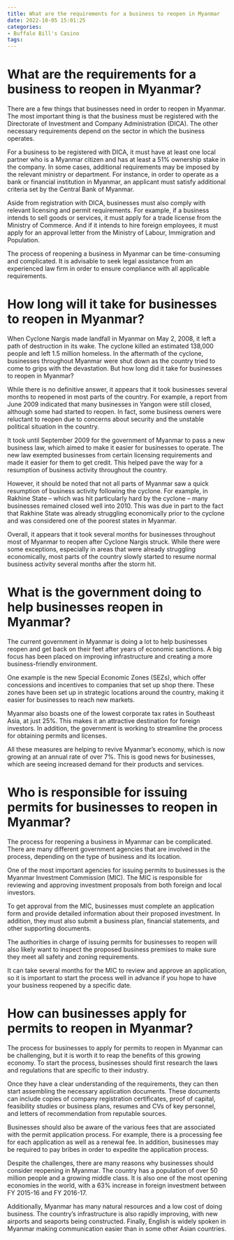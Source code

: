 ```yaml
---
title: What are the requirements for a business to reopen in Myanmar
date: 2022-10-05 15:01:25
categories:
- Buffalo Bill's Casino
tags:
---
```



#  What are the requirements for a business to reopen in Myanmar?

There are a few things that businesses need in order to reopen in Myanmar. The most important thing is that the business must be registered with the Directorate of Investment and Company Administration (DICA). The other necessary requirements depend on the sector in which the business operates. 

For a business to be registered with DICA, it must have at least one local partner who is a Myanmar citizen and has at least a 51% ownership stake in the company. In some cases, additional requirements may be imposed by the relevant ministry or department. For instance, in order to operate as a bank or financial institution in Myanmar, an applicant must satisfy additional criteria set by the Central Bank of Myanmar.

Aside from registration with DICA, businesses must also comply with relevant licensing and permit requirements. For example, if a business intends to sell goods or services, it must apply for a trade license from the Ministry of Commerce. And if it intends to hire foreign employees, it must apply for an approval letter from the Ministry of Labour, Immigration and Population. 

The process of reopening a business in Myanmar can be time-consuming and complicated. It is advisable to seek legal assistance from an experienced law firm in order to ensure compliance with all applicable requirements.

#  How long will it take for businesses to reopen in Myanmar?

When Cyclone Nargis made landfall in Myanmar on May 2, 2008, it left a path of destruction in its wake. The cyclone killed an estimated 138,000 people and left 1.5 million homeless. In the aftermath of the cyclone, businesses throughout Myanmar were shut down as the country tried to come to grips with the devastation. But how long did it take for businesses to reopen in Myanmar?

While there is no definitive answer, it appears that it took businesses several months to reopened in most parts of the country. For example, a report from June 2009 indicated that many businesses in Yangon were still closed, although some had started to reopen. In fact, some business owners were reluctant to reopen due to concerns about security and the unstable political situation in the country.

It took until September 2009 for the government of Myanmar to pass a new business law, which aimed to make it easier for businesses to operate. The new law exempted businesses from certain licensing requirements and made it easier for them to get credit. This helped pave the way for a resumption of business activity throughout the country.

However, it should be noted that not all parts of Myanmar saw a quick resumption of business activity following the cyclone. For example, in Rakhine State – which was hit particularly hard by the cyclone – many businesses remained closed well into 2010. This was due in part to the fact that Rakhine State was already struggling economically prior to the cyclone and was considered one of the poorest states in Myanmar.

Overall, it appears that it took several months for businesses throughout most of Myanmar to reopen after Cyclone Nargis struck. While there were some exceptions, especially in areas that were already struggling economically, most parts of the country slowly started to resume normal business activity several months after the storm hit.

#  What is the government doing to help businesses reopen in Myanmar?

The current government in Myanmar is doing a lot to help businesses reopen and get back on their feet after years of economic sanctions. A big focus has been placed on improving infrastructure and creating a more business-friendly environment.

One example is the new Special Economic Zones (SEZs), which offer concessions and incentives to companies that set up shop there. These zones have been set up in strategic locations around the country, making it easier for businesses to reach new markets.

Myanmar also boasts one of the lowest corporate tax rates in Southeast Asia, at just 25%. This makes it an attractive destination for foreign investors. In addition, the government is working to streamline the process for obtaining permits and licenses.

All these measures are helping to revive Myanmar’s economy, which is now growing at an annual rate of over 7%. This is good news for businesses, which are seeing increased demand for their products and services.

#  Who is responsible for issuing permits for businesses to reopen in Myanmar?

The process for reopening a business in Myanmar can be complicated. There are many different government agencies that are involved in the process, depending on the type of business and its location. 

One of the most important agencies for issuing permits to businesses is the Myanmar Investment Commission (MIC). The MIC is responsible for reviewing and approving investment proposals from both foreign and local investors. 

To get approval from the MIC, businesses must complete an application form and provide detailed information about their proposed investment. In addition, they must also submit a business plan, financial statements, and other supporting documents. 

The authorities in charge of issuing permits for businesses to reopen will also likely want to inspect the proposed business premises to make sure they meet all safety and zoning requirements. 

It can take several months for the MIC to review and approve an application, so it is important to start the process well in advance if you hope to have your business reopened by a specific date.

#  How can businesses apply for permits to reopen in Myanmar?

The process for businesses to apply for permits to reopen in Myanmar can be challenging, but it is worth it to reap the benefits of this growing economy. To start the process, businesses should first research the laws and regulations that are specific to their industry.

Once they have a clear understanding of the requirements, they can then start assembling the necessary application documents. These documents can include copies of company registration certificates, proof of capital, feasibility studies or business plans, resumes and CVs of key personnel, and letters of recommendation from reputable sources.

Businesses should also be aware of the various fees that are associated with the permit application process. For example, there is a processing fee for each application as well as a renewal fee. In addition, businesses may be required to pay bribes in order to expedite the application process.

Despite the challenges, there are many reasons why businesses should consider reopening in Myanmar. The country has a population of over 50 million people and a growing middle class. It is also one of the most opening economies in the world, with a 63% increase in foreign investment between FY 2015-16 and FY 2016-17.

Additionally, Myanmar has many natural resources and a low cost of doing business. The country’s infrastructure is also rapidly improving, with new airports and seaports being constructed. Finally, English is widely spoken in Myanmar making communication easier than in some other Asian countries.